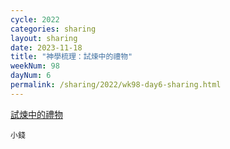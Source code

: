 ```yaml
---
cycle: 2022
categories: sharing
layout: sharing
date: 2023-11-18
title: "神學梳理：試煉中的禮物"
weekNum: 98
dayNum: 6
permalink: /sharing/2022/wk98-day6-sharing.html
---
```


[試煉中的禮物](https://eccseattle.github.io/media/sharing/2022/wk098/2023-11-18-bin.m4a)

`小錢`